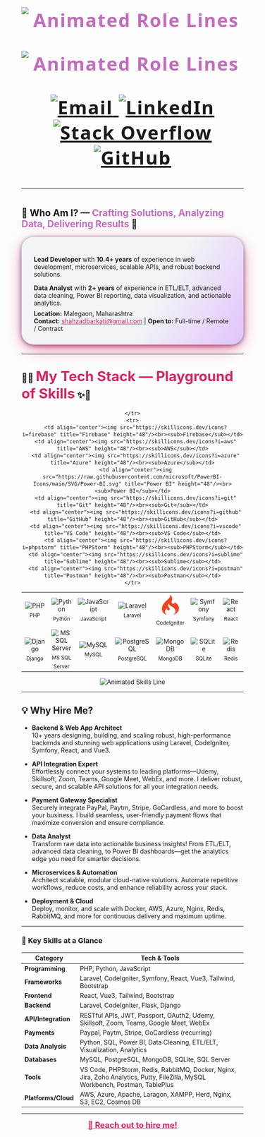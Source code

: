 <h1 align="center" style="margin-bottom:0; font-family:'Montserrat', 'Segoe UI', Arial, sans-serif; font-size:3em; color:#c26dbc; font-weight:900; letter-spacing:2px;">
  <img src="https://readme-typing-svg.demolab.com?font=Montserrat&weight=700&size=35&pause=300&color=A06204&center=true&vCenter=true&multiline=false&width=900&height=50&lines=Shahzad+Barkati" alt="Animated Role Lines" style="display:block;" />
</p>

<p align="center" style="margin-top:0;">
  <img src="https://readme-typing-svg.demolab.com?font=Montserrat&weight=700&size=35&pause=500&color=C26DBC&center=true&vCenter=true&multiline=false&width=900&height=50&lines=Lead+Developer;Backend+%26+Web+App+Architect;API+Integration+Expert;Payment+Gateway+Specialist;Data+Analyst;Microservices+Architect;Deployment+%26+Cloud+Pro;Automation+Enthusiast;ETL%2FELT+Engineer;Power+BI+Data+Viz+Guru;RESTful+API+Pro;SQL+%26+NoSQL+Expert" alt="Animated Role Lines" style="display:block;" />
</p>

<p align="center">
  <a href="mailto:shahzadbarkati@gmail.com">
    <img src="https://img.shields.io/badge/Email-D72660?style=for-the-badge&logo=gmail&logoColor=white" alt="Email"/>
  </a>
  <a href="https://www.linkedin.com/in/shahzadbarkati" target="_blank">
    <img src="https://img.shields.io/badge/LinkedIn-0A66C2?style=for-the-badge&logo=linkedin&logoColor=white" alt="LinkedIn"/>
  </a>
  <a href="https://stackoverflow.com/users/3445324/shahzad-barkati" target="_blank">
    <img src="https://img.shields.io/badge/Stack%20Overflow-F48024?style=for-the-badge&logo=stackoverflow&logoColor=white" alt="Stack Overflow"/>
  </a>
  <a href="https://github.com/ShahzadBarkati" target="_blank">
    <img src="https://img.shields.io/badge/GitHub-24292F?style=for-the-badge&logo=github&logoColor=white" alt="GitHub"/>
  </a>
</p>

---

## 🌈 Who Am I? — <span style="color:#C26DBC;font-weight:bold;">Crafting Solutions, Analyzing Data, Delivering Results</span> 🚀

<div style="background: linear-gradient(120deg, #f3f4f6 60%, #e0c3fc 100%); border-radius: 28px; box-shadow: 0 10px 38px -10px #d72660, 0 2px 10px #64748b; padding: 2em; margin-bottom: 1.5em;">
  <p style="margin-bottom: 0.5em;">
    <b>Lead Developer</b> with <b>10.4+ years</b> of experience in web development, microservices, scalable APIs, and robust backend solutions.
  </p>
  <p style="margin-bottom: 0.5em;">
    <b>Data Analyst</b> with <b>2+ years</b> of experience in ETL/ELT, advanced data cleaning, Power BI reporting, data visualization, and actionable analytics.
  </p>
  <b>Location:</b> Malegaon, Maharashtra<br>
  <b>Contact:</b> <a href="mailto:shahzadbarkati@gmail.com" style="color:#d72660;">shahzadbarkati@gmail.com</a> | <b>Open to:</b> Full-time / Remote / Contract
</div>

---

## 🧩✨ <span style="font-size:1.5em; color: #d72660;">My Tech Stack — Playground of Skills</span> ✨🧩

<!-- Tech Stack Grid with Skill Labels on Hover (including CodeIgniter and PowerBI) -->
<div align="center" style="margin: 1em 0;">
  <table style="border: none;">
    <tr>
      <td align="center"><img src="https://skillicons.dev/icons?i=php" title="PHP" height="48"/><br><sub>PHP</sub></td>
      <td align="center"><img src="https://skillicons.dev/icons?i=python" title="Python" height="48"/><br><sub>Python</sub></td>
      <td align="center"><img src="https://skillicons.dev/icons?i=javascript" title="JavaScript" height="48"/><br><sub>JavaScript</sub></td>
      <td align="center"><img src="https://skillicons.dev/icons?i=laravel" title="Laravel" height="48"/><br><sub>Laravel</sub></td>
      <td align="center"><img src="https://raw.githubusercontent.com/devicons/devicon/master/icons/codeigniter/codeigniter-plain.svg" title="CodeIgniter" height="48"/><br><sub>CodeIgniter</sub></td>
      <td align="center"><img src="https://skillicons.dev/icons?i=symfony" title="Symfony" height="48"/><br><sub>Symfony</sub></td>
      <td align="center"><img src="https://skillicons.dev/icons?i=react" title="React" height="48"/><br><sub>React</sub></td>
      <td align="center"><img src="https://skillicons.dev/icons?i=vue" title="Vue.js" height="48"/><br><sub>Vue.js</sub></td>
      <td align="center"><img src="https://skillicons.dev/icons?i=tailwindcss" title="Tailwind CSS" height="48"/><br><sub>Tailwind CSS</sub></td>
      <td align="center"><img src="https://skillicons.dev/icons?i=bootstrap" title="Bootstrap" height="48"/><br><sub>Bootstrap</sub></td>
    </tr>
    <tr>
      <td align="center"><img src="https://skillicons.dev/icons?i=django" title="Django" height="48"/><br><sub>Django</sub></td>
      <td align="center"><img src="http://svgrepo.com/svg/303229/microsoft-sql-server-logo" title="MS SQL Server" height="48"/><br><sub>MS SQL Server</sub></td>
      <td align="center"><img src="https://skillicons.dev/icons?i=mysql" title="MySQL" height="48"/><br><sub>MySQL</sub></td>
      <td align="center"><img src="https://skillicons.dev/icons?i=postgres" title="PostgreSQL" height="48"/><br><sub>PostgreSQL</sub></td>
      <td align="center"><img src="https://skillicons.dev/icons?i=mongodb" title="MongoDB" height="48"/><br><sub>MongoDB</sub></td>
      <td align="center"><img src="https://skillicons.dev/icons?i=sqlite" title="SQLite" height="48"/><br><sub>SQLite</sub></td>
      <td align="center"><img src="https://skillicons.dev/icons?i=redis" title="Redis" height="48"/><br><sub>Redis</sub></td>
      <td align="center"><img src="https://skillicons.dev/icons?i=rabbitmq" title="RabbitMQ" height="48"/><br><sub>RabbitMQ</sub></td>
      <td align="center"><img src="https://skillicons.dev/icons?i=docker" title="Docker" height="48"/><br><sub>Docker</sub></td>
      <td align="center"><img src="https://skillicons.dev/icons?i=nginx" title="Nginx" height="48"/><br><sub>Nginx</sub></td>
      
    </tr>
    <tr>
      <td align="center"><img src="https://skillicons.dev/icons?i=firebase" title="Firebase" height="48"/><br><sub>Firebase</sub></td>
      <td align="center"><img src="https://skillicons.dev/icons?i=aws" title="AWS" height="48"/><br><sub>AWS</sub></td>
      <td align="center"><img src="https://skillicons.dev/icons?i=azure" title="Azure" height="48"/><br><sub>Azure</sub></td>
      <td align="center"><img src="https://raw.githubusercontent.com/microsoft/PowerBI-Icons/main/SVG/Power-BI.svg" title="Power BI" height="48"/><br><sub>Power BI</sub></td>
      <td align="center"><img src="https://skillicons.dev/icons?i=git" title="Git" height="48"/><br><sub>Git</sub></td>
      <td align="center"><img src="https://skillicons.dev/icons?i=github" title="GitHub" height="48"/><br><sub>GitHub</sub></td>
      <td align="center"><img src="https://skillicons.dev/icons?i=vscode" title="VS Code" height="48"/><br><sub>VS Code</sub></td>
      <td align="center"><img src="https://skillicons.dev/icons?i=phpstorm" title="PHPStorm" height="48"/><br><sub>PHPStorm</sub></td>
      <td align="center"><img src="https://skillicons.dev/icons?i=sublime" title="Sublime" height="48"/><br><sub>Sublime</sub></td>
      <td align="center"><img src="https://skillicons.dev/icons?i=postman" title="Postman" height="48"/><br><sub>Postman</sub></td>
    </tr>
  </table>
</div>

<!-- Animated Skills Line in center, purple color, multiple roles and skills -->
<p align="center">
  <img src="https://readme-typing-svg.demolab.com?font=Montserrat&weight=800&size=21&pause=700&color=D72660&center=true&vCenter=true&width=650&height=32&lines=Backend+%26+Web+App+Architect+++Strong+Scalable+Solutions;API+Integration+Expert+++Seamless+3rd+Party+Connections;Payment+Gateway+Specialist+++Secure+and+Fast+Transactions;Data+Analyst+++Actionable+Insights+from+Complex+Data;Microservices+Architect+++Modular+and+Cloud-Ready;Deployment+%26+Cloud+Pro+++Fast+and+Reliable+Delivery;Automation+++Save+Time+and+Reduce+Errors;ETL%2FELT+Engineer+++Clean+and+Transform+Your+Data;Power+BI+Guru+++Stunning+Business+Dashboards;RESTful+API+Developer+++Modern+Web+Backends;SQL+%26+NoSQL+Expert+++Flexible+Data+Storage;Web+App+Specialist+++Beautiful+and+Responsive+UI%2FUX" alt="Animated Skills Line" />
</p>

---

## 💡 Why Hire Me?

- **Backend & Web App Architect**  
  10+ years designing, building, and scaling robust, high-performance backends and stunning web applications using Laravel, CodeIgniter, Symfony, React, and Vue3.

- **API Integration Expert**  
  Effortlessly connect your systems to leading platforms—Udemy, Skillsoft, Zoom, Teams, Google Meet, WebEx, and more. I deliver robust, secure, and scalable API solutions for all your integration needs.

- **Payment Gateway Specialist**  
  Securely integrate PayPal, Paytm, Stripe, GoCardless, and more to boost your business. I build seamless, user-friendly payment flows that maximize conversion and ensure compliance.

- **Data Analyst**  
  Transform raw data into actionable business insights! From ETL/ELT, advanced data cleaning, to Power BI dashboards—get the analytics edge you need for smarter decisions.

- **Microservices & Automation**  
  Architect scalable, modular cloud-native solutions. Automate repetitive workflows, reduce costs, and enhance reliability across your stack.

- **Deployment & Cloud**  
  Deploy, monitor, and scale with Docker, AWS, Azure, Nginx, Redis, RabbitMQ, and more for continuous delivery and maximum uptime.

---

### 🚦 **Key Skills at a Glance**

| **Category**            | **Tech & Tools**                                                                                           |
|-------------------------|------------------------------------------------------------------------------------------------------------|
| **Programming**         | PHP, Python, JavaScript                                                                                    |
| **Frameworks**          | Laravel, CodeIgniter, Symfony, React, Vue3, Tailwind, Bootstrap                                            |
| **Frontend**            | React, Vue3, Tailwind, Bootstrap                                                                           |
| **Backend**             | Laravel, CodeIgniter, Flask, Django                                                                        |
| **API/Integration**     | RESTful APIs, JWT, Passport, OAuth2, Udemy, Skillsoft, Zoom, Teams, Google Meet, WebEx                     |
| **Payments**            | Paypal, Paytm, Stripe, GoCardless (recurring)                                                              |
| **Data Analysis**       | Python, SQL, Power BI, Data Cleaning, ETL/ELT, Visualization, Analytics                                    |
| **Databases**           | MySQL, PostgreSQL, MongoDB, SQLite, SQL Server                                                             |
| **Tools**               | VS Code, PHPStorm, Redis, RabbitMQ, Docker, Nginx, Jira, Zoho Analytics, Putty, FileZilla, MySQL Workbench, Postman, TablePlus |
| **Platforms/Cloud**     | AWS, Azure, Apache, Laragon, XAMPP, Herd, Nginx, S3, EC2, Cosmos DB                                       |

---

<div align="center">
  <a href="mailto:shahzadbarkati@gmail.com" style="color:#D72660;font-size:1.3em; font-weight:bold;">
    💌 Reach out to hire me!
  </a>
</div>
